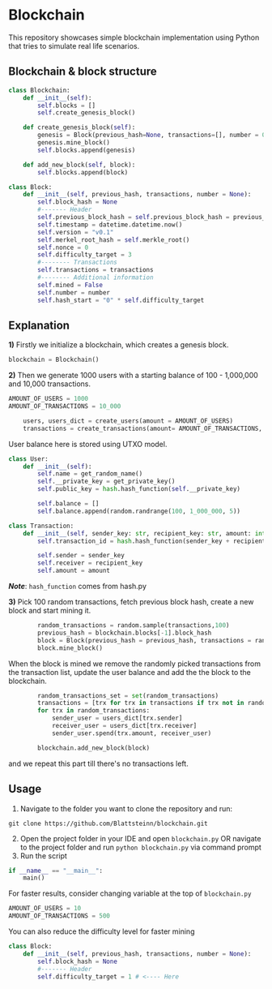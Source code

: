 # Blockchain

This repository showcases simple blockchain implementation using Python that tries to simulate real life scenarios.

## Blockchain & block structure

```python
class Blockchain:
    def __init__(self):
        self.blocks = []
        self.create_genesis_block()

    def create_genesis_block(self):
        genesis = Block(previous_hash=None, transactions=[], number = 0)
        genesis.mine_block()
        self.blocks.append(genesis)

    def add_new_block(self, block):
        self.blocks.append(block)
```
```python
class Block:
    def __init__(self, previous_hash, transactions, number = None):
        self.block_hash = None
        #------- Header
        self.previous_block_hash = self.previous_block_hash = previous_hash or "0" * 64
        self.timestamp = datetime.datetime.now()
        self.version = "v0.1"
        self.merkel_root_hash = self.merkle_root()
        self.nonce = 0
        self.difficulty_target = 3
        #-------- Transactions
        self.transactions = transactions
        #-------- Additional information
        self.mined = False
        self.number = number
        self.hash_start = "0" * self.difficulty_target
```
## Explanation

**1)** Firstly we initialize a blockchain, which creates a genesis block.
```python
blockchain = Blockchain()
```

**2)** Then we generate 1000 users with a starting balance of 100 - 1,000,000 and 10,000 transactions.
```python
AMOUNT_OF_USERS = 1000
AMOUNT_OF_TRANSACTIONS = 10_000

    users, users_dict = create_users(amount = AMOUNT_OF_USERS)
    transactions = create_transactions(amount= AMOUNT_OF_TRANSACTIONS, user_list= users)
```
User balance here is stored using UTXO model. 

```python
class User:
    def __init__(self):
        self.name = get_random_name()
        self.__private_key = get_private_key()
        self.public_key = hash.hash_function(self.__private_key)

        self.balance = []
        self.balance.append(random.randrange(100, 1_000_000, 5))
```
```python
class Transaction:
    def __init__(self, sender_key: str, recipient_key: str, amount: int):
        self.transaction_id = hash.hash_function(sender_key + recipient_key + str(amount))

        self.sender = sender_key
        self.receiver = recipient_key
        self.amount = amount
```
***Note***: ```hash_function``` comes from hash.py


**3)** Pick 100 random transactions, fetch previous block hash, create a new block and start mining it.
```python
        random_transactions = random.sample(transactions,100)
        previous_hash = blockchain.blocks[-1].block_hash
        block = Block(previous_hash = previous_hash, transactions = random_transactions, number = i + 1)
        block.mine_block()
```
When the block is mined we remove the randomly picked transactions from the transaction list, update the user balance and add the the block to the blockchain.

```python
        random_transactions_set = set(random_transactions)
        transactions = [trx for trx in transactions if trx not in random_transactions_set]
        for trx in random_transactions:
            sender_user = users_dict[trx.sender]
            receiver_user = users_dict[trx.receiver]
            sender_user.spend(trx.amount, receiver_user)

        blockchain.add_new_block(block)
```

and we repeat this part till there's no transactions left.

## Usage
1. Navigate to the folder you want to clone the repository and run:

```git clone https://github.com/Blattsteinn/blockchain.git```

2. Open the project folder in your IDE and open ```blockchain.py``` OR navigate to the project folder and run ```python blockchain.py``` via command prompt
3. Run the script
```python
if __name__ == "__main__":
    main()
```
For faster results, consider changing variable at the top of ```blockchain.py```
```python
AMOUNT_OF_USERS = 10
AMOUNT_OF_TRANSACTIONS = 500
```
You can also reduce the difficulty level for faster mining
```python
class Block:
    def __init__(self, previous_hash, transactions, number = None):
        self.block_hash = None
        #------- Header
        self.difficulty_target = 1 # <---- Here
```
